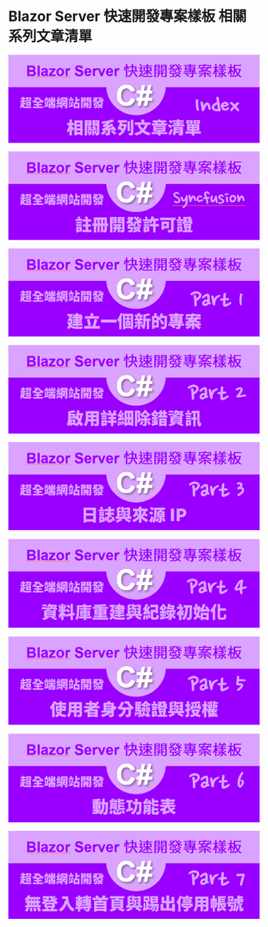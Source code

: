 # Blazor Server 快速開發專案樣板 相關系列文章清單

![Blazor Server 快速開發專案樣板 相關系列文章清單](../Images/x049.png)

[![Blazor Server 快速開發專案樣板 - Syncfusion 註冊開發許可證](../Images/x064.png)](https://csharpkh.blogspot.com/2021/06/Blazor-Backend-project-template-syncfusion-NET5-COMMUNITY-LICENSE-RegisterLicense.html)

[![Blazor Server 快速開發專案樣板 1 - 建立一個新的專案](../Images/x013.png)](https://csharpkh.blogspot.com/2021/06/Blazor-Backend-project-template-syncfusion-NET5-Part1-Create-New.html)

[![Blazor Server 快速開發專案樣板 2 - 啟用詳細除錯資訊](../Images/x027.png)](https://csharpkh.blogspot.com/2021/06/Blazor-Backend-project-template-syncfusion-NET5-Part2-UseDeveloperExceptionPage-UseExceptionHandler.html)

[![Blazor Server 快速開發專案樣板 3 - 日誌與來源 IP](../Images/x043.png)](https://csharpkh.blogspot.com/2021/06/Blazor-Backend-project-template-syncfusion-NET5-Part3-logging-Source-IP-NLog.html)

[![Blazor Server 快速開發專案樣板 4 - 資料庫重建與紀錄初始化](../Images/x050.png)](https://csharpkh.blogspot.com/2021/06/Blazor-Backend-project-template-syncfusion-NET5-Part4-Database-Initialization-Entity-Framework-Core-Code-First.html)

[![Blazor Server 快速開發專案樣板 5 - 使用者身分驗證與授權](../Images/x051.png)]()

[![Blazor Server 快速開發專案樣板 6 - 動態功能表](../Images/x052.png)]()

[![Blazor Server 快速開發專案樣板 7 - 無登入轉首頁與踢出停用帳號](../Images/x053.png)]()

